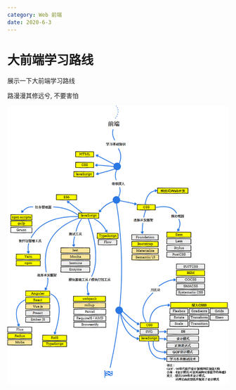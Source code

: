 ```yaml
---
category: Web 前端
date: 2020-6-3
---
```


# 大前端学习路线

展示一下大前端学习路线

路漫漫其修远兮, 不要害怕

![frontEnd](../img/frontEnd.png)